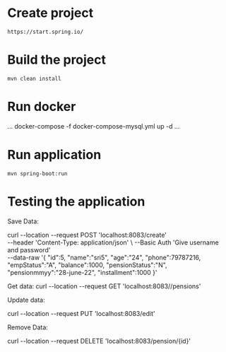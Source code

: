 # Create project

``` 
https://start.spring.io/
```

# Build the project

``` 
mvn clean install
```

# Run docker

...
docker-compose -f docker-compose-mysql.yml up -d
...

# Run application

``` 
mvn spring-boot:run
```

# Testing the application
Save Data:

curl --location --request POST 'localhost:8083/create' \
--header 'Content-Type: application/json' \ 
--Basic Auth 'Give username and password' \
--data-raw '{
"id":5,
"name":"sri5",
"age":"24",
"phone":79787216,
"empStatus":"A",
"balance":1000,
"pensionStatus":"N",
"pensionmmyy":"28-june-22",
"installment":1000
}'

Get data:
curl --location --request GET 'localhost:8083//pensions'

Update data:

curl --location --request PUT 'localhost:8083/edit'

Remove Data:

curl --location --request DELETE 'localhost:8083/pension/{id}'
